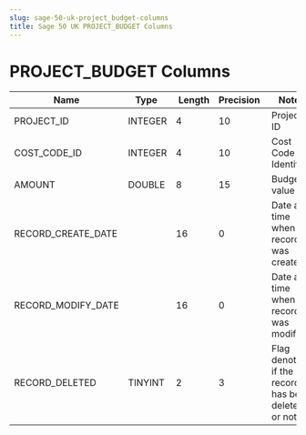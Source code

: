 ```yaml
---
slug: sage-50-uk-project_budget-columns
title: Sage 50 UK PROJECT_BUDGET Columns
---
```

# PROJECT_BUDGET Columns

| Name | Type  |  Length | Precision  |  Notes  | Example |
| --- | --- | --- | --- | --- | --- |
| PROJECT_ID | INTEGER | 4 | 10 | Project ID | 1 |
| COST_CODE_ID | INTEGER | 4 | 10 | Cost Code Identifier | 5 |
| AMOUNT | DOUBLE | 8 | 15 | Budget value | 20 |
| RECORD_CREATE_DATE |  | 16 | 0 | Date and time when the record was created. | 27/04/2010 17:16:58 |
| RECORD_MODIFY_DATE |  | 16 | 0 | Date and time when the record was modified. | 04/08/2017 14:18:53 |
| RECORD_DELETED | TINYINT | 2 | 3 | Flag denoting if the record has been deleted or not. | 0 |
